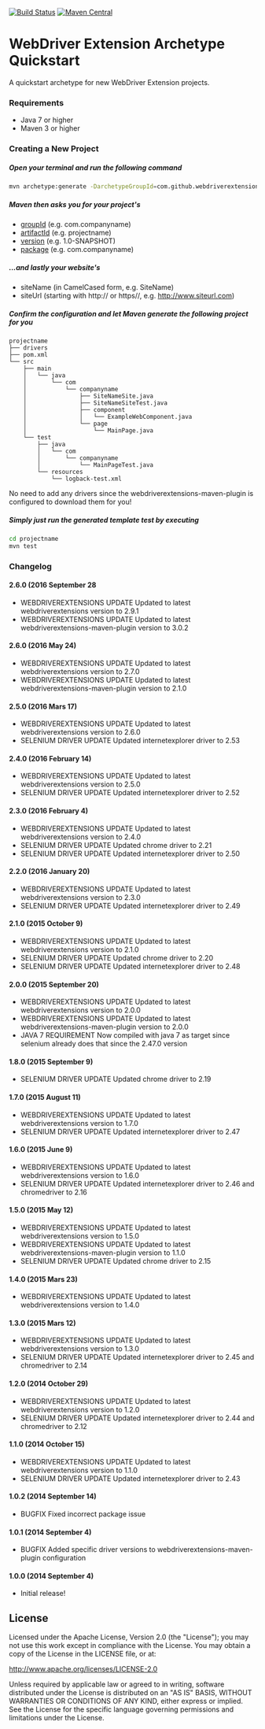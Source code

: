 [![Build Status](https://travis-ci.org/webdriverextensions/webdriverextensions-archetype-quickstart.svg?branch=master)](https://travis-ci.org/webdriverextensions/webdriverextensions-archetype-quickstart)
[![Maven Central](https://img.shields.io/maven-central/v/com.github.webdriverextensions/webdriverextensions-archetype-quickstart.svg)](http://search.maven.org/#search%7Cga%7C1%7Cg%3Acom.github.webdriverextensions)

WebDriver Extension Archetype Quickstart
===================

A quickstart archetype for new WebDriver Extension projects.

### Requirements
- Java 7 or higher
- Maven 3 or higher

### Creating a New Project
##### Open your terminal and run the following command
```sh
mvn archetype:generate -DarchetypeGroupId=com.github.webdriverextensions -DarchetypeArtifactId=webdriverextensions-archetype-quickstart
```

##### Maven then asks you for your project's
- [groupId](http://maven.apache.org/guides/mini/guide-naming-conventions.html)     (e.g. com.companyname)
- [artifactId](http://maven.apache.org/guides/mini/guide-naming-conventions.html)  (e.g. projectname)
- [version](http://maven.apache.org/guides/mini/guide-naming-conventions.html)     (e.g. 1.0-SNAPSHOT)
- [package](http://maven.apache.org/guides/mini/guide-naming-conventions.html)     (e.g. com.companyname)

##### ...and lastly your website's
- siteName   (in CamelCased form, e.g. SiteName)
- siteUrl    (starting with http:// or https//, e.g. http://www.siteurl.com)

##### Confirm the configuration and let Maven generate the following project for you
```
projectname
├── drivers
├── pom.xml
└── src
    ├── main
    │   └── java
    │       └── com
    │           └── companyname
    │               ├── SiteNameSite.java
    │               ├── SiteNameSiteTest.java
    │               ├── component
    │               │   └── ExampleWebComponent.java
    │               └── page
    │                   └── MainPage.java
    └── test
        ├── java
        │   └── com
        │       └── companyname
        │           └── MainPageTest.java
        └── resources
            └── logback-test.xml
```

No need to add any drivers since the webdriverextensions-maven-plugin is configured to download
them for you!

##### Simply just run the generated template test by executing

```sh
cd projectname
mvn test
```

### Changelog
#### 2.6.0 (2016 September 28
- WEBDRIVEREXTENSIONS UPDATE Updated to latest webdriverextensions version to 2.9.1
- WEBDRIVEREXTENSIONS UPDATE Updated to latest webdriverextensions-maven-plugin version to 3.0.2

#### 2.6.0 (2016 May 24)
- WEBDRIVEREXTENSIONS UPDATE Updated to latest webdriverextensions version to 2.7.0
- WEBDRIVEREXTENSIONS UPDATE Updated to latest webdriverextensions-maven-plugin version to 2.1.0

#### 2.5.0 (2016 Mars 17)
- WEBDRIVEREXTENSIONS UPDATE Updated to latest webdriverextensions version to 2.6.0
- SELENIUM DRIVER UPDATE Updated internetexplorer driver to 2.53

#### 2.4.0 (2016 February 14)
- WEBDRIVEREXTENSIONS UPDATE Updated to latest webdriverextensions version to 2.5.0
- SELENIUM DRIVER UPDATE Updated internetexplorer driver to 2.52

#### 2.3.0 (2016 February 4)
- WEBDRIVEREXTENSIONS UPDATE Updated to latest webdriverextensions version to 2.4.0
- SELENIUM DRIVER UPDATE Updated chrome driver to 2.21
- SELENIUM DRIVER UPDATE Updated internetexplorer driver to 2.50

#### 2.2.0 (2016 January 20)
- WEBDRIVEREXTENSIONS UPDATE Updated to latest webdriverextensions version to 2.3.0
- SELENIUM DRIVER UPDATE Updated internetexplorer driver to 2.49

#### 2.1.0 (2015 October 9)
- WEBDRIVEREXTENSIONS UPDATE Updated to latest webdriverextensions version to 2.1.0
- SELENIUM DRIVER UPDATE Updated chrome driver to 2.20
- SELENIUM DRIVER UPDATE Updated internetexplorer driver to 2.48

#### 2.0.0 (2015 September 20)
- WEBDRIVEREXTENSIONS UPDATE Updated to latest webdriverextensions version to 2.0.0
- WEBDRIVEREXTENSIONS UPDATE Updated to latest webdriverextensions-maven-plugin version to 2.0.0
- JAVA 7 REQUIREMENT Now compiled with java 7 as target since selenium already does that since the 2.47.0 version

#### 1.8.0 (2015 September 9)
- SELENIUM DRIVER UPDATE Updated chrome driver to 2.19

#### 1.7.0 (2015 August 11)
- WEBDRIVEREXTENSIONS UPDATE Updated to latest webdriverextensions version to 1.7.0
- SELENIUM DRIVER UPDATE Updated internetexplorer driver to 2.47

#### 1.6.0 (2015 June 9)
- WEBDRIVEREXTENSIONS UPDATE Updated to latest webdriverextensions version to 1.6.0
- SELENIUM DRIVER UPDATE Updated internetexplorer driver to 2.46 and chromedriver to 2.16

#### 1.5.0 (2015 May 12)
- WEBDRIVEREXTENSIONS UPDATE Updated to latest webdriverextensions version to 1.5.0
- WEBDRIVEREXTENSIONS UPDATE Updated to latest webdriverextensions-maven-plugin version to 1.1.0
- SELENIUM DRIVER UPDATE Updated chrome driver to 2.15

#### 1.4.0 (2015 Mars 23)
- WEBDRIVEREXTENSIONS UPDATE Updated to latest webdriverextensions version to 1.4.0

#### 1.3.0 (2015 Mars 12)
- WEBDRIVEREXTENSIONS UPDATE Updated to latest webdriverextensions version to 1.3.0
- SELENIUM DRIVER UPDATE Updated internetexplorer driver to 2.45 and chromedriver to 2.14

#### 1.2.0 (2014 October 29)
- WEBDRIVEREXTENSIONS UPDATE Updated to latest webdriverextensions version to 1.2.0
- SELENIUM DRIVER UPDATE Updated internetexplorer driver to 2.44 and chromedriver to 2.12

#### 1.1.0 (2014 October 15)
- WEBDRIVEREXTENSIONS UPDATE Updated to latest webdriverextensions version to 1.1.0
- SELENIUM DRIVER UPDATE Updated internetexplorer driver to 2.43

#### 1.0.2 (2014 September 14)
- BUGFIX Fixed incorrect package issue

#### 1.0.1 (2014 September 4)
- BUGFIX Added specific driver versions to webdriverextensions-maven-plugin configuration


#### 1.0.0 (2014 September 4)
- Initial release!

## License

Licensed under the Apache License, Version 2.0 (the "License");
you may not use this work except in compliance with the License.
You may obtain a copy of the License in the LICENSE file, or at:

   http://www.apache.org/licenses/LICENSE-2.0

Unless required by applicable law or agreed to in writing, software
distributed under the License is distributed on an "AS IS" BASIS,
WITHOUT WARRANTIES OR CONDITIONS OF ANY KIND, either express or implied.
See the License for the specific language governing permissions and
limitations under the License.
